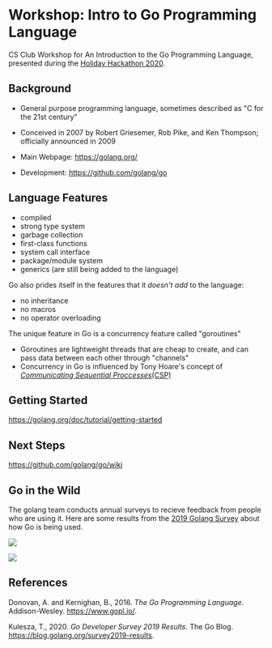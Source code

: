 # Workshop: Intro to Go Programming Language

CS Club Workshop for An Introduction to the Go Programming Language, presented during the [Holiday Hackathon 2020](https://holiday.foothillcs.club/).


## Background

- General purpose programming language, sometimes described as "C for the 21st century"

- Conceived in 2007 by Robert Griesemer, Rob Pike, and Ken Thompson; officially announced in 2009

- Main Webpage: https://golang.org/

- Development: https://github.com/golang/go

## Language Features

- compiled
- strong type system
- garbage collection
- first-class functions
- system call interface
- package/module system
- generics (are still being added to the language)

Go also prides itself in the features that it _doesn't add_ to the language:

- no inheritance
- no macros
- no operator overloading

The unique feature in Go is a concurrency feature called "goroutines"

- Goroutines are lightweight threads that are cheap to create, and can pass data between each other through "channels"
- Concurrency in Go is influenced by Tony Hoare's concept of [_Communicating Sequential Proccesses_(CSP)](https://en.wikipedia.org/wiki/Communicating_sequential_processes)


## Getting Started

https://golang.org/doc/tutorial/getting-started

## Next Steps

https://github.com/golang/go/wiki

## Go in the Wild

The golang team conducts annual surveys to recieve feedback from people who
are using it. Here are some results from the [2019 Golang Survey](https://blog.golang.org/survey2019-results) about how Go is being used.

![](https://blog.golang.org/survey2019/fig20.svg)

![](https://blog.golang.org/survey2019/fig19.svg)


## References

Donovan, A. and Kernighan, B., 2016. _The Go Programming Language_. Addison-Wesley. https://www.gopl.io/.

Kulesza, T., 2020. _Go Developer Survey 2019 Results_. The Go Blog. https://blog.golang.org/survey2019-results.